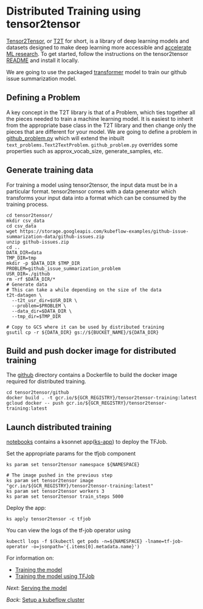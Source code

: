 # Distributed Training using tensor2tensor

[Tensor2Tensor](https://github.com/tensorflow/tensor2tensor), or
[T2T](https://github.com/tensorflow/tensor2tensor) for short, is a library
of deep learning models and datasets designed to make deep learning more
accessible and [accelerate ML
research](https://research.googleblog.com/2017/06/accelerating-deep-learning-research.html). To get started, follow the instructions on the tensor2tensor [README](https://github.com/tensorflow/tensor2tensor) and install it locally.

We are going to use the packaged [transformer](https://research.googleblog.com/2017/08/transformer-novel-neural-network.html) model to train our github issue summarization model.

## Defining a Problem
A key concept in the T2T library is that of a Problem, which ties together all the pieces needed to train a machine learning model. It is easiest to inherit from the appropriate base class in the T2T library and then change only the pieces that are different for your model. We are going to define a problem in [github_problem.py](tensor2tensor/github/github_problem.py) which will extend the inbuilt `text_problems.Text2TextProblem`. `github_problem.py` overrides some properties such as approx_vocab_size, generate_samples, etc.

## Generate training data

For training a model using tensor2tensor, the input data must be in a particular format. tensor2tensor comes with a data generator which transforms your input data into a format which can be consumed by the training process.

```
cd tensor2tensor/
mkdir csv_data
cd csv_data
wget https://storage.googleapis.com/kubeflow-examples/github-issue-summarization-data/github-issues.zip
unzip github-issues.zip
cd ..
DATA_DIR=data
TMP_DIR=tmp
mkdir -p $DATA_DIR $TMP_DIR
PROBLEM=github_issue_summarization_problem
USR_DIR=./github
rm -rf $DATA_DIR/*
# Generate data
# This can take a while depending on the size of the data
t2t-datagen \
  --t2t_usr_dir=$USR_DIR \
  --problem=$PROBLEM \
  --data_dir=$DATA_DIR \
  --tmp_dir=$TMP_DIR

# Copy to GCS where it can be used by distributed training
gsutil cp -r ${DATA_DIR} gs://${BUCKET_NAME}/${DATA_DIR}
```

## Build and push docker image for distributed training

The [github](tensor2tensor/github) directory contains a Dockerfile to build the docker image
required for distributed training.

```
cd tensor2tensor/github
docker build . -t gcr.io/${GCR_REGISTRY}/tensor2tensor-training:latest
gcloud docker -- push gcr.io/${GCR_REGISTRY}/tensor2tensor-training:latest
```

## Launch distributed training

[notebooks](notebooks) contains a ksonnet app([ks-app](notebooks/ks-app)) to deploy the TFJob.


Set the appropriate params for the tfjob component

```commandline
ks param set tensor2tensor namespace ${NAMESPACE}

# The image pushed in the previous step
ks param set tensor2tensor image "gcr.io/${GCR_REGISTRY}/tensor2tensor-training:latest"
ks param set tensor2tensor workers 3
ks param set tensor2tensor train_steps 5000

```

Deploy the app:

```commandline
ks apply tensor2tensor -c tfjob
```

You can view the logs of the tf-job operator using

```commandline
kubectl logs -f $(kubectl get pods -n=${NAMESPACE} -lname=tf-job-operator -o=jsonpath='{.items[0].metadata.name}')
```

For information on:
- [Training the model](02_training_the_model.md)
- [Training the model using TFJob](02_training_model_tfjob.md)

*Next*: [Serving the model](03_serving_the_model.md)

*Back*: [Setup a kubeflow cluster](01_setup_a_kubeflow_cluster.md)